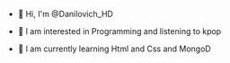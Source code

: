 - 👋 Hi, I'm @Danilovich_HD

- 👀 I am interested in Programming and listening to kpop

- 🌱 I am currently learning Html and Css and MongoD

<!---
Danilovich4k/Danilovich4k is a ✨ special ✨ repository because its `README.md` (this file) appears on your GitHub profile.
You can click the Preview link to take a look at your changes.
--->
